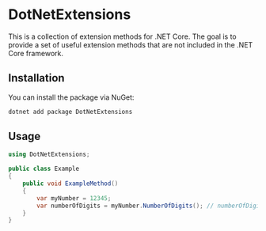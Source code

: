 # DotNetExtensions

This is a collection of extension methods for .NET Core.
The goal is to provide a set of useful extension methods that are not included in the .NET Core framework.

## Installation

You can install the package via NuGet:

```bash
dotnet add package DotNetExtensions
```

## Usage

```csharp
using DotNetExtensions;

public class Example
{
    public void ExampleMethod()
    {
        var myNumber = 12345;
        var numberOfDigits = myNumber.NumberOfDigits(); // numberOfDigits = 5
    }
}
```